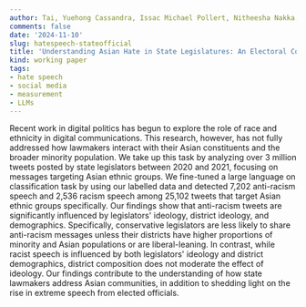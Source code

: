```yaml
---
author: Tai, Yuehong Cassandra, Issac Michael Pollert, Nitheesha Nakka, and Lingyu Jack Fuca
comments: false
date: '2024-11-10'
slug: hatespeech-stateofficial
title: 'Understanding Asian Hate in State Legislatures: An Electoral Connection'
kind: working paper
tags:
- hate speech
- social media
- measurement
- LLMs
---
```

Recent work in digital politics has begun to explore the role of race and ethnicity in digital communications. This research, however, has not fully addressed how lawmakers interact with their Asian constituents and the broader minority population. We take up this task by analyzing over 3 million tweets posted by state legislators between 2020 and 2021, focusing on messages targeting Asian ethnic groups. We fine-tuned a large language on classification task by using our labelled data and detected 7,202 anti-racism speech and 2,536 racism speech among 25,102 tweets that target Asian ethnic groups specifically. Our findings show that anti-racism tweets are significantly influenced by legislators' ideology, district ideology, and demographics. Specifically, conservative legislators are less likely to share anti-racism messages unless their districts have higher proportions of minority and Asian populations or are liberal-leaning. In contrast, while racist speech is influenced by both legislators' ideology and district demographics, district composition does not moderate the effect of ideology. Our findings contribute to the understanding of how state lawmakers address Asian communities, in addition to shedding light on the rise in extreme speech from elected officials.